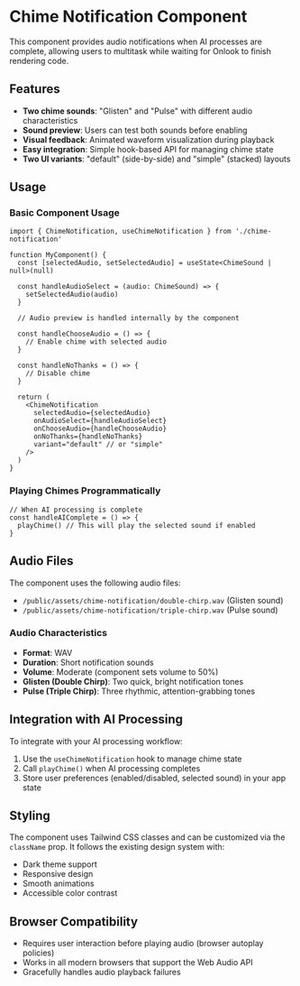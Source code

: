 # Chime Notification Component

This component provides audio notifications when AI processes are complete, allowing users to multitask while waiting for Onlook to finish rendering code.

## Features

- **Two chime sounds**: "Glisten" and "Pulse" with different audio characteristics
- **Sound preview**: Users can test both sounds before enabling
- **Visual feedback**: Animated waveform visualization during playback
- **Easy integration**: Simple hook-based API for managing chime state
- **Two UI variants**: "default" (side-by-side) and "simple" (stacked) layouts

## Usage

### Basic Component Usage

```tsx
import { ChimeNotification, useChimeNotification } from './chime-notification'

function MyComponent() {
  const [selectedAudio, setSelectedAudio] = useState<ChimeSound | null>(null)
  
  const handleAudioSelect = (audio: ChimeSound) => {
    setSelectedAudio(audio)
  }
  
  // Audio preview is handled internally by the component
  
  const handleChooseAudio = () => {
    // Enable chime with selected audio
  }
  
  const handleNoThanks = () => {
    // Disable chime
  }

  return (
    <ChimeNotification
      selectedAudio={selectedAudio}
      onAudioSelect={handleAudioSelect}
      onChooseAudio={handleChooseAudio}
      onNoThanks={handleNoThanks}
      variant="default" // or "simple"
    />
  )
}
```

### Playing Chimes Programmatically

```tsx
// When AI processing is complete
const handleAIComplete = () => {
  playChime() // This will play the selected sound if enabled
}
```

## Audio Files

The component uses the following audio files:
- `/public/assets/chime-notification/double-chirp.wav` (Glisten sound)
- `/public/assets/chime-notification/triple-chirp.wav` (Pulse sound)

### Audio Characteristics

- **Format**: WAV
- **Duration**: Short notification sounds
- **Volume**: Moderate (component sets volume to 50%)
- **Glisten (Double Chirp)**: Two quick, bright notification tones
- **Pulse (Triple Chirp)**: Three rhythmic, attention-grabbing tones

## Integration with AI Processing

To integrate with your AI processing workflow:

1. Use the `useChimeNotification` hook to manage chime state
2. Call `playChime()` when AI processing completes
3. Store user preferences (enabled/disabled, selected sound) in your app state

## Styling

The component uses Tailwind CSS classes and can be customized via the `className` prop. It follows the existing design system with:

- Dark theme support
- Responsive design
- Smooth animations
- Accessible color contrast

## Browser Compatibility

- Requires user interaction before playing audio (browser autoplay policies)
- Works in all modern browsers that support the Web Audio API
- Gracefully handles audio playback failures 